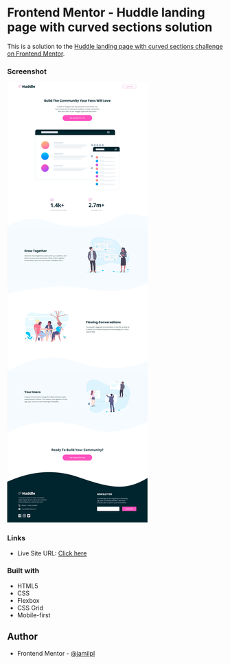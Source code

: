 # Frontend Mentor - Huddle landing page with curved sections solution

This is a solution to the [Huddle landing page with curved sections challenge on Frontend Mentor](https://www.frontendmentor.io/challenges/huddle-landing-page-with-curved-sections-5ca5ecd01e82137ec91a50f2).

### Screenshot

![](./design/final-solution.jpg)

### Links

- Live Site URL: [Click here](https://jamilpl.github.io/huddle-with-curved-sections/)

### Built with

- HTML5
- CSS
- Flexbox
- CSS Grid
- Mobile-first

## Author

- Frontend Mentor - [@jamilpl](https://www.frontendmentor.io/profile/jamilpl)
